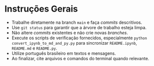 # Instruções Gerais

- Trabalhe diretamente na branch `main` e faça *commits* descritivos.
- Use `git status` para garantir que a árvore de trabalho esteja limpa.
- Não altere *commits* existentes e não crie novas *branches*.
- Execute os scripts de verificação fornecidos, especialmente `python convert_ipynb_to_md_and_py.py` para sincronizar `README.ipynb`, `README.md` e `README.py`.
- Utilize português brasileiro em textos e mensagens.
- Ao finalizar, cite arquivos e comandos do terminal quando relevante.
